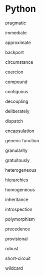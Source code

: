 # Python

pragmatic

immediate

approximate

backport

circumstance

coercion

compound

contiguous

decoupling

deliberately

dispatch

encapsulation

generic function

granularity

gratuitously

heterogeneous

hierarchies

homogeneous

inheritance

introspection

polymorphism

precedence

provisional

robust

short-circuit

wildcard
